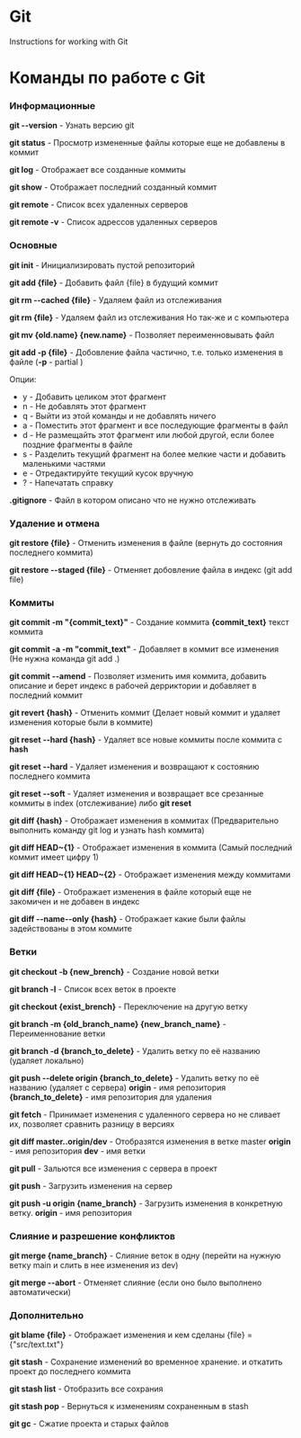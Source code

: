 # Git
Instructions for working with Git


# Команды по работе с Git


### Информационные

**git --version** - Узнать версию git</br>

**git status** - Просмотр измененные файлы которые еще не добавлены в коммит</br>

**git log** - Отображает все созданные коммиты</br>

**git show** - Отображает последний созданный коммит</br>

**git remote** - Список всех удаленных серверов</br>

**git remote -v** - Список адрессов удаленных серверов</br>


### Основные

**git init** - Инициализировать пустой репозиторий</br>

**git add {file}** - Добавить файл {file} в будущий коммит</br>

**git rm --cached {file}** - Удаляем файл из отслеживания</br>

**git rm {file}** - Удаляем файл из отслеживания Но так-же и с компьютера</br>

**git mv {old.name} {new.name}** - Позволяет переименновывать файл</br>

**git add -p {file}** - Добовление файла частично, т.е. только изменения в файле (**-p** - partial )</br>

Опции:
- y -  Добавить целиком этот фрагмент
- n - Не добавлять этот фрагмент
- q - Выйти из этой команды и не добавлять ничего
- a - Поместить этот фрагмент и все последующие фрагменты в файл
- d - Не размещайть этот фрагмент или любой другой, если более поздние фрагменты в файле
- s - Разделить текущий фрагмент на более мелкие части и добавить маленькими частями
- e - Отредактируйте текущий кусок вручную
- ? - Напечатать справку</br>

**.gitignore** - Файл в котором описано что не нужно отслеживать </br>


### Удаление и отмена

**git restore {file}** - Отменить изменения в файле (вернуть до состояния последнего коммита)</br>

**git restore --staged {file}** - Отменяет добовление файла в индекс (git add file)</br>

### Коммиты

**git commit -m "{commit_text}"** - Создание коммита **{commit_text}** текст коммита</br>

**git commit -a -m "commit_text"** - Добавляет в коммит все изменения (Не нужна команда git add .)</br>

**git commit --amend** - Позволяет изменить имя коммита, добавить описание  и берет индекс в рабочей дерриктории и добавляет в последний коммит</br>

**git revert {hash}** - Отменить коммит (Делает новый коммит и удаляет изменения которые были в коммите)</br>

**git reset --hard {hash}** - Удаляет все новые коммиты после коммита с **hash** </br>

**git reset --hard** - Удаляет изменения и возвращают к состоянию последнего коммита</br>

**git reset --soft** - Удаляет изменения и возвращает все срезанные коммиты в index (отслеживание) либо **git reset**</br>

**git diff {hash}** - Отображает изменения в коммитах (Предварительно выполнить команду git log и узнать hash коммита)</br>

**git diff HEAD~{1}** - Отображает изменения в коммита (Самый последний коммит имеет цифру 1)</br>

**git diff HEAD~{1} HEAD~{2}** - Отображает изменения между коммитами</br>

**git diff {file}** - Отображает изменения в файле который еще не закомичен и не добавен в индекс</br>

**git diff --name--only {hash}** - Отображает какие были файлы задействованы в этом коммите</br>

### Ветки

**git checkout -b {new_brench}** - Создание новой ветки</br>

**git branch -l** - Список всех веток в проекте</br>

**git checkout {exist_brench}** - Переключение на другую ветку</br>

**git branch -m {old_branch_name} {new_branch_name}** - Переименнование ветки</br>

**git branch -d {branch_to_delete}** - Удалить ветку по её названию (удаляет локально)</br>

**git push --delete origin {branch_to_delete}** - Удалить ветку по её названию (удаляет c сервера) **origin** - имя репозитория **{branch_to_delete}** - имя репозитория для удаления</br>

**git fetch** - Принимает изменения с удаленного сервера но не сливает их, позволяет сравнить разницу в версиях</br>

**git diff master..origin/dev** - Отобразятся изменения в ветке master **origin** - имя репозитория **dev** - имя ветки</br>

**git pull** - Зальются все изменения с сервера в проект</br>

**git push** - Загрузить изменения на сервер</br>

**git push -u origin {name_branch}** - Загрузить изменения в конкретную ветку. **origin** - имя репозитория</br>


### Слияние и разрешение конфликтов

**git merge {name_branch}** - Слияние веток в одну (перейти на нужную ветку main и слить в нее изменения из dev)</br>

**git merge --abort** - Отменяет слияние (если оно было выполнено автоматически)</br>


### Дополнительно

**git blame {file}** - Отображает изменения и кем сделаны {file} = {"src/text.txt"}</br>

**git stash** - Сохранение изменений во временное хранение. и откатить проект до последнего коммита</br>

**git stash list** - Отобразить все сохрания</br>

**git stash pop** - Вернуться к изменениям сохраненным в stash</br>

**git gc** - Сжатие проекта и старых файлов</br>